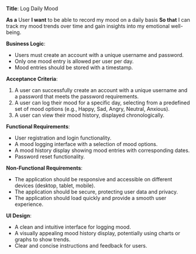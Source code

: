 **Title**: Log Daily Mood

**As a** User
**I want** to be able to record my mood on a daily basis
**So that** I can track my mood trends over time and gain insights into my emotional well-being.

**Business Logic**:

- Users must create an account with a unique username and password.
- Only one mood entry is allowed per user per day.
- Mood entries should be stored with a timestamp.

**Acceptance Criteria**:

1.  A user can successfully create an account with a unique username and a password that meets the password requirements.
2.  A user can log their mood for a specific day, selecting from a predefined set of mood options (e.g., Happy, Sad, Angry, Neutral, Anxious).
3.  A user can view their mood history, displayed chronologically.

**Functional Requirements**:

- User registration and login functionality.
- A mood logging interface with a selection of mood options.
- A mood history display showing mood entries with corresponding dates.
- Password reset functionality.

**Non-Functional Requirements**:

- The application should be responsive and accessible on different devices (desktop, tablet, mobile).
- The application should be secure, protecting user data and privacy.
- The application should load quickly and provide a smooth user experience.

**UI Design**:

- A clean and intuitive interface for logging mood.
- A visually appealing mood history display, potentially using charts or graphs to show trends.
- Clear and concise instructions and feedback for users.
